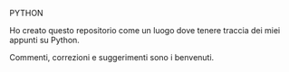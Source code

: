PYTHON

Ho creato questo repositorio come un luogo dove tenere traccia dei miei appunti su Python.

Commenti, correzioni e suggerimenti sono i benvenuti.
